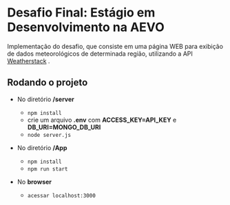 # Desafio Final: Estágio em Desenvolvimento na AEVO
Implementação do desafio, que consiste em uma página WEB para exibição de dados meteorológicos de determinada região, utilizando a API [Weatherstack](https://weatherstack.com/) .

## Rodando o projeto
* No diretório **/server**
	*  `npm install`
	* crie um arquivo **.env** com **ACCESS_KEY=API_KEY** e **DB_URI=MONGO_DB_URI**
	* `node server.js`
	
* No diretório **/App**
	* `npm install`
	* `npm run start`
	
* No **browser**
	* `acessar localhost:3000`
